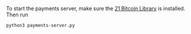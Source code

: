 To start the payments server, make sure the [21 Bitcoin Library](https://github.com/21dotco/two1-python) is installed. Then run
```
python3 payments-server.py
```
